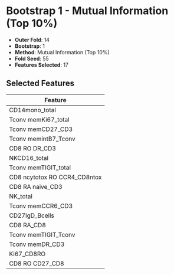 # Bootstrap 1 - Mutual Information (Top 10%)

- **Outer Fold**: 14
- **Bootstrap**: 1
- **Method**: Mutual Information (Top 10%)
- **Fold Seed**: 55
- **Features Selected**: 17

## Selected Features

| Feature |
|---------|
| CD14mono_total |
| Tconv memKi67_total |
| Tconv memCD27_CD3 |
| Tconv memintB7_Tconv |
| CD8 RO DR_CD3 |
| NKCD16_total |
| Tconv memTIGIT_total |
| CD8 ncytotox RO CCR4_CD8ntox |
| CD8 RA naive_CD3 |
| NK_total |
| Tconv memCCR6_CD3 |
| CD27IgD_Bcells |
| CD8 RA_CD8 |
| Tconv memTIGIT_Tconv |
| Tconv memDR_CD3 |
| Ki67_CD8RO |
| CD8 RO CD27_CD8 |
